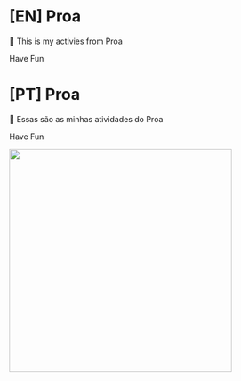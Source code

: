 # [EN] Proa
<p> 💙 This is my activies from Proa </p>
<p> Have Fun </p>

###

# [PT] Proa
<p> 💙 Essas são as minhas atividades do Proa </p>
<p> Have Fun </p>

<img height="400px" src="https://user-images.githubusercontent.com/79935555/130865475-9a9d1cb0-f235-421b-824b-3bc41da14938.jpg"/>



